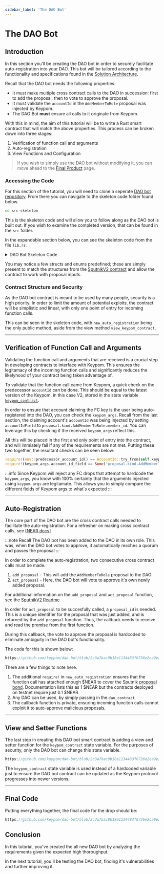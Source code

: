 ```yaml
---
sidebar_label: 'The DAO Bot'
---
```

# The DAO Bot

## Introduction
In this section you'll be creating the DAO bot in order to securely facilitate auto-registration into your DAO. This bot will be tailored according to the functionality and specifications found in the [Solution Architecture](architecture.md#keypom-solution).

Recall that the DAO bot needs the following properties:

* It must make multiple cross contract calls to the DAO in succession: first to add the proposal, then to vote to approve the proposal.
* It must validate the `accountId` in the `AddMemberToRole` proposal was injected by Keypom.
* The DAO Bot **must** ensure all calls to it originate from Keypom.

With this in mind, the aim of this tutorial will be to write a Rust smart contract that will match the above properties. This process can be broken down into three stages:

1. Verification of function call and arguments  
2. Auto-registration  
3. View Functions and Configuration  

> If you wish to simply use the DAO bot without modifying it, you can move ahead to the [Final Product](./final.md) page. 

### Accessing the Code

For this section of the tutorial, you will need to clone a seperate [DAO bot repository](https://github.com/keypom/dao-bot/tree/main). From there you can navigate to the skeleton code folder found below. 

```bash
cd src-skeleton
```

This is the skeleton code and will allow you to follow along as the DAO bot is built out. If you wish to examine the completed version, that can be found in the `src` folder.

In the expandable section below, you can see the skeleton code from the file `lib.rs`.

<details>
<summary>DAO Bot Skeleton Code</summary>
<p>

```rust reference
https://github.com/keypom/dao-bot/blob/2c3a7bac8b18e1134483f0736e2ca9e2152f8509/src-skeleton/lib.rs#L1-L123
```

</p>
</details>


You may notice a few structs and enums predefined; these are simply present to match the structures from the [SputnikV2 contract](https://github.com/near-daos/sputnik-dao-contract/tree/main/sputnikdao2/src) and allow the contract to work with proposal inputs. 


### Contract Structure and Security
As the DAO bot contract is meant to be used by many people, security is a high priority. In order to limit the amount of potential exploits, the contract will be simplistic and linear, with only one point of entry for incoming function calls. 

This can be seen in the skeleton code, with `new_auto_registration` being the only public method, aside from the view method `view_keypom_contract`.

---

## Verification of Function Call and Arguments
Validating the function call and arguments that are received is a crucial step in developing contracts to interface with Keypom. This ensures the legitamacy of the incoming function calls and significantly reduces the likelyhood of your contract being taken advantage of. 

To validate that the function call came from Keypom, a quick check on the predecessor `accountId` can be done. This should be equal to the latest version of the Keypom, in this case V2, stored in the state variable [`keypom_contract`](./daobot.md#view-functions-and-configuration). 

In order to ensure that account claiming the FC key is the user being auto-registered into the DAO, you can check the `keypom_args`. Recall from the last section, the claiming account's `accountId` was being injected by setting `accountIdField` to `proposal.kind.AddMemberToRole.member_id`. You can leverage this by checking if the received `keypom_args` reflect this. 

All this will be placed in the first and only point of entry into the contract, and will immiately fail if any of the requirements are not met. Putting these two together, the resultant checks can be seen below:

``` rust
require!(env::predecessor_account_id() == AccountId::try_from(self.keypom_contract.clone()).unwrap(), "KEYPOM MUST BE PREDECESSOR, CHECK REQUIRED VERSION USING view_keypom_contract");
require!(keypom_args.account_id_field == Some("proposal.kind.AddMemberToRole.member_id".to_string()), "KEYPOM MUST SEND THESE ARGS");
```

:::info
Since Keypom will reject any FC drops that attempt to hardcode the `keypom_args`, you know with 100% certainty that the arguments injected using `keypom_args` are legitamate. This allows you to simply compare the different fields of Keypom args to what's expected
:::

---

## Auto-Registration
The core part of the DAO bot are the cross contract calls needed to facilitate the auto-registration. For a refresher on making cross contract calls, see [[NEAR docs](https://docs.near.org/develop/contracts/crosscontract)]

:::note Recall
The DAO bot has been added to the DAO in its own role. This was, when the DAO bot votes to approve, it automatically reaches a quorum and passes the proposal
:::

In order to complete the auto-registration, two consecutive cross contract calls must be made.
1. `add_proposal` - This will add the `AddMemberToRole` proposal to the DAO  
2. `act_proposal` - Here, the DAO bot will vote to approve it's own newly added proposal.

For additional information on the `add_proposal` and `act_proposal` function, see the [SputnikV2 Readme](https://github.com/near-daos/sputnik-dao-contract/blob/main/README.md)

In order for `act_proposal` to be succesfully called, a `proposal_id` is needed. This is a unique identifier for the proposal that was just added, and is returned by the `add_proposal` function. Thus, the callback needs to receive and read the promise from the first function. 

During this callback, the vote to approve the proposal is hardcoded to eliminate ambiguity in the DAO bot's functionality. 

The code for this is shown below:

```rust reference
https://github.com/keypom/dao-bot/blob/2c3a7bac8b18e1134483f0736e2ca9e2152f8509/src-v1/lib.rs#L103-L147
```


There are a few things to note here. 
1. The additional `require!` in `new_auto_registration` ensures that the function call has attached enough $NEAR to cover the Sputnik [proposal bond](https://github.com/near-daos/sputnik-dao-contract#add-proposal). Documentation lists this as 1 $NEAR but the contracts deployed on testnet require just 0.1 $NEAR.  
2. Any DAO can be used, by simply passing in the `dao_contract`
3. The callback function is private, ensuring incoming funciton calls cannot exploit it to auto-approve malicious proposals.

---

## View and Setter Functions
The last step in creating this DAO bot smart contract is adding a view and setter function for the `keypom_contract` state variable. For the purposes of security, only the DAO bot can change this state variable. 

```rust reference
https://github.com/keypom/dao-bot/blob/2c3a7bac8b18e1134483f0736e2ca9e2152f8509/src-v1/lib.rs#L149-L156
```

The `keypom_contract` state variable is used instead of a hardcoded variable just to ensure the DAO bot contract can be updated as the Keypom protocol progresses into newer versions. 

---

## Final Code

Putting everything together, the final code for the drop should be:

```js reference
https://github.com/keypom/dao-bot/blob/2c3a7bac8b18e1134483f0736e2ca9e2152f8509/src-v1/lib.rs#L1-L157
```


## Conclusion
In this tutorial, you've created the all new DAO bot by analyzing the requirements given the expected high thoroughput. 

In the next tutorial, you'll be testing the DAO bot, finding it's vulnerabilities and further improving it. 


